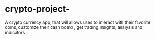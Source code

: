 # crypto-project-
A crypto currency app, that will allows uses to interact with their favorite coins, customize their dash board , get trading insights, analysis and indicators 
